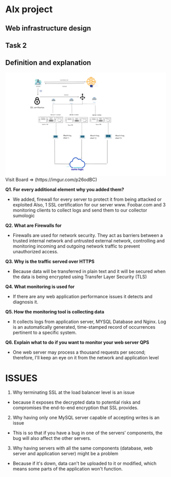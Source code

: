 # Alx project 
## Web infrastructure design
## Task 2
## Definition and explanation

<img src="Screenshot 2023-08-26 123112.png" alt="Image of a secured and monitored infrastructure">
Visit Board => (https://imgur.com/p26odBC)


**Q1. For every additional element why you added them?** 
- We added, firewall for every server to protect it from being attacked or exploited
Also, 1 SSL certification for our server www. Foobar.com and 3 monitoring clients to collect logs and send them to our collector sumologic

**Q2. What are Firewalls for**
- Firewalls are used for network security. They act as barriers between a trusted internal network and untrusted external network, controlling and monitoring incoming and outgoing network traffic to prevent unauthorized access.

**Q3. Why is the traffic served over HTTPS**
- Because data will be transferred in plain text and it will be secured when the data is being encrypted using Transfer Layer Security (TLS)

**Q4. What monitoring is used for**
- If there are any web application performance issues it detects and diagnosis it.

**Q5. How the monitoring tool is collecting data**
- It collects logs from application server, MYSQL Database and Nginx. Log is an automatically generated, time-stamped record of occurrences pertinent to a specific system.

**Q6. Explain what to do if you want to monitor your web server QPS**
- One web server may process a thousand requests per second; therefore, I'll keep an eye on it from the network and application level

# ISSUES
1. Why terminating SSL at the load balancer level is an issue
- because it exposes the decrypted data to potential risks and compromises the end-to-end encryption that SSL provides.

2. Why having only one MySQL server capable of accepting writes is an issue
- This is so that if you have a bug in one of the servers’ components, the bug will also affect the other servers.

3. Why having servers with all the same components (database, web server and application server) might be a problem
- Because if it's down, data can't be uploaded to it or modified, which means some parts of the application won't function.


